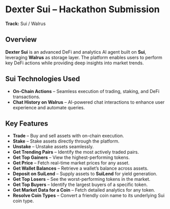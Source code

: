 # Dexter Sui – Hackathon Submission  
**Track:** Sui / Walrus  

## Overview  
**Dexter Sui** is an advanced DeFi and analytics AI agent built on **Sui**, leveraging **Walrus** as storage layer. The platform enables users to perform key DeFi actions while providing deep insights into market trends.  

## Sui Technologies Used  
- **On-Chain Actions** – Seamless execution of trading, staking, and DeFi transactions.  
- **Chat History on Walrus** – AI-powered chat interactions to enhance user experience and automate queries.  

## Key Features  
- **Trade** – Buy and sell assets with on-chain execution.  
- **Stake** – Stake assets directly through the platform.  
- **Unstake** – Unstake assets seamlessly.  
- **Get Trending Pairs** – Identify the most actively traded pairs.  
- **Get Top Gainers** – View the highest-performing tokens.  
- **Get Price** – Fetch real-time market prices for any asset.  
- **Get Wallet Balances** – Retrieve a wallet’s balance across assets.  
- **Deposit on SuiLend** – Supply assets to **SuiLend** for yield generation.  
- **Get Top Losers** – See the worst-performing tokens in the market.  
- **Get Top Buyers** – Identify the largest buyers of a specific token.  
- **Get Market Data for a Coin** – Fetch detailed analytics for any token.  
- **Resolve Coin Types** – Convert a friendly coin name to its underlying Sui coin type.  

